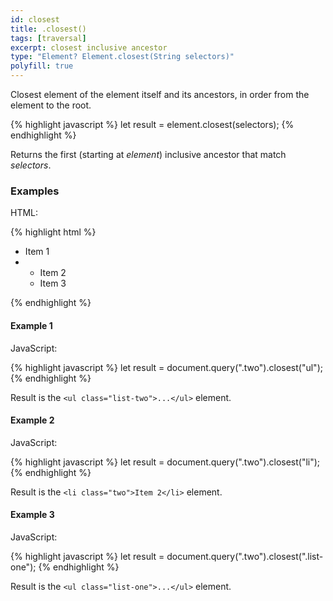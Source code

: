 ```yaml
---
id: closest
title: .closest()
tags: [traversal]
excerpt: closest inclusive ancestor
type: "Element? Element.closest(String selectors)"
polyfill: true
---
```


Closest element of the element itself and its ancestors, in order from the element to the root.

{% highlight javascript %}
let result = element.closest(selectors);
{% endhighlight %}

Returns the first (starting at <var>element</var>) inclusive ancestor that match <var>selectors</var>.

### Examples

HTML:

{% highlight html %}
<ul class="list-one">
    <li class="one">Item 1</li>
    <li>
        <ul class="list-two">
            <li class="two">Item 2</li>
            <li class="three">Item 3</li>
        </ul>
    </li>
</ul>
{% endhighlight %}

#### Example 1
JavaScript:

{% highlight javascript %}
let result = document.query(".two").closest("ul");
{% endhighlight %}

Result is the `<ul class="list-two">...</ul>` element.

#### Example 2
JavaScript:

{% highlight javascript %}
let result = document.query(".two").closest("li");
{% endhighlight %}

Result is the `<li class="two">Item 2</li>` element.

#### Example 3
JavaScript:

{% highlight javascript %}
let result = document.query(".two").closest(".list-one");
{% endhighlight %}

Result is the `<ul class="list-one">...</ul>` element.
